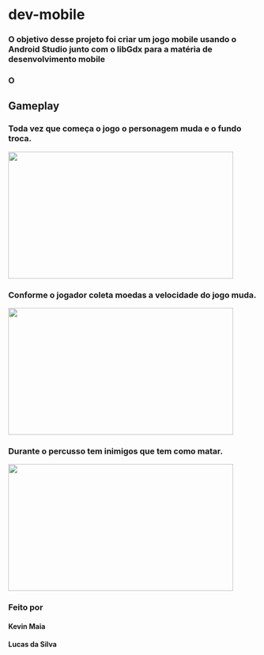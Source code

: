 # dev-mobile
### O objetivo desse projeto foi criar um jogo mobile usando o Android Studio junto com o libGdx para a matéria de desenvolvimento mobile
### O
## Gameplay
### Toda vez que começa o jogo o personagem muda e o fundo troca.
<img src="project-img/starting.gif" width="455,11" height="256" />

### Conforme o jogador coleta moedas a velocidade do jogo muda.
<img src="project-img/gameplay-01.gif" width="455,11" height="256" />

### Durante o percusso tem inimigos que tem como matar.
<img src="project-img/gameplay-02.gif" width="455,11" height="256" />

### Feito por
#### Kevin Maia
#### Lucas da Silva
